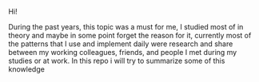 Hi!

During the past years, this topic was a must for me, I studied most of in theory and maybe in some point forget the reason for it, currently most of the patterns that I use and implement daily were research and share between my working colleagues, friends, and people I met during my studies or at work.
In this repo i will try to summarize some of this knowledge